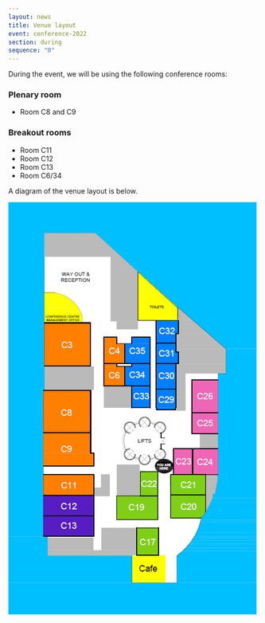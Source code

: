 ```yaml
---
layout: news
title: Venue layout
event: conference-2022
section: during
sequence: "0"
---
```

During the event, we will be using the following conference rooms:

### Plenary room

* Room C8 and C9

### Breakout rooms

* R﻿oom C11
* R﻿oom C12
* R﻿oom C13
* R﻿oom C6/34

A﻿ diagram of the venue layout is below.

![The venue layout for the conference centre. If you are unable to view this image due for any reason, please speak to a volunteer at the venue.](/assets/images/uploads/floor-map-conference-centre-with-out-infor.png)
